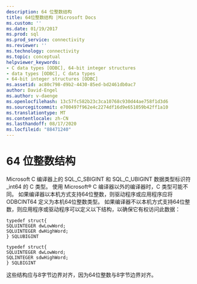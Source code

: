 ```yaml
---
description: 64 位整数结构
title: 64位整数结构 |Microsoft Docs
ms.custom: ''
ms.date: 01/19/2017
ms.prod: sql
ms.prod_service: connectivity
ms.reviewer: ''
ms.technology: connectivity
ms.topic: conceptual
helpviewer_keywords:
- C data types [ODBC], 64-bit integer structures
- data types [ODBC], C data types
- 64-bit integer structures [ODBC]
ms.assetid: ac80c798-d9b2-4430-85ed-bd2461db0ac7
author: David-Engel
ms.author: v-daenge
ms.openlocfilehash: 13c57fc582b23c3ca10768c930d44ae758f1d3d6
ms.sourcegitcommit: e700497f962e4c2274df16d9e651059b42ff1a10
ms.translationtype: MT
ms.contentlocale: zh-CN
ms.lasthandoff: 08/17/2020
ms.locfileid: "88471240"
---
```

# <a name="64-bit-integer-structures"></a>64 位整数结构
Microsoft C 编译器上的 SQL_C_SBIGINT 和 SQL_C_UBIGINT 数据类型标识符 _int64 的 C 类型。 使用 Microsoft® C 编译器以外的编译器时，C 类型可能不同。 如果编译器以本机方式支持64位整数，则驱动程序或应用程序应将 ODBCINT64 定义为本机64位整数类型。 如果编译器不以本机方式支持64位整数，则应用程序或驱动程序可以定义以下结构，以确保它有权访问此数据：  
  
```  
typedef struct{  
SQLUINTEGER dwLowWord;  
SQLUINTEGER dwHighWord;  
} SQLUBIGINT  
  
typedef struct{  
SQLUINTEGER dwLowWord;  
SQLINTEGER sdwHighWord;  
} SQLBIGINT  
```  
  
 这些结构应与8字节边界对齐，因为64位整数与8字节边界对齐。
